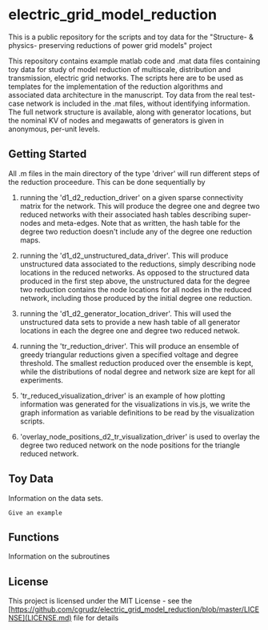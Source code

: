# electric_grid_model_reduction
This is a public repository for the scripts and toy data for the "Structure- &amp; physics- preserving reductions of power grid models" project

This repository contains example matlab code and .mat data files containing toy data for study of model reduction of multiscale, distribution
and transmission, electric grid networks.  The scripts here are to be used as templates for the implementation of the reduction algorithms and
associated data architecture in the manuscript.  Toy data from the real test-case network is included in the .mat files, without identifying
information.  The full network structure is available, along with generator locations, but the nominal KV of nodes and megawatts of generators is given in anonymous, per-unit levels.

## Getting Started

All .m files in the main directory of the type 'driver' will run different steps of the reduction proceedure.  This can be done sequentially by

1. running the 'd1_d2_reduction_driver' on a given sparse connectivity matrix for the network. This will produce the degree one and degree two reduced networks with their associated hash tables describing super-nodes and meta-edges.  Note that as written, the hash table for the degree two reduction doesn't include any of the degree one reduction maps.

2. running the 'd1_d2_unstructured_data_driver'.  This will produce unstructured data associated to the reductions, simply describing node locations in the reduced networks.  As opposed to the structured data produced in the first step above, the unstructured data for the degree two reduction contains the node locations for all nodes in the reduced network, including those produced by the initial degree one reduction.

3. running the 'd1_d2_generator_location_driver'.  This will used the unstructured data sets to provide a new hash table of all generator locations in each the degree one and degree two reduced netwok.

4. running the 'tr_reduction_driver'.  This will produce an ensemble of greedy triangular reductions given a specified voltage and degree threshold.  The smallest reduction produced over the ensemble is kept, while the distributions of nodal degree and network size are kept for all experiments.

5. 'tr_reduced_visualization_driver' is an example of how plotting information was generated for the visualizations in vis.js, we write the graph information as variable definitions to be read by the visualization scripts.

6. 'overlay_node_positions_d2_tr_visualization_driver' is used to overlay the degree two reduced network on the node positions for the triangle reduced network.


## Toy Data 

Information on the data sets.

```
Give an example
```

## Functions

Information on the subroutines

## License

This project is licensed under the MIT License - see the [https://github.com/cgrudz/electric_grid_model_reduction/blob/master/LICENSE](LICENSE.md) file for details

